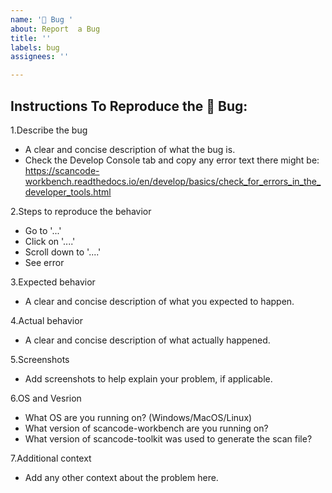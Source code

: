 ```yaml
---
name: '🐛 Bug '
about: Report  a Bug 
title: ''
labels: bug
assignees: ''

---
```


## Instructions To Reproduce the 🐛 Bug:

1.Describe the bug <br> 
* A clear and concise description of what the bug is.
* Check the Develop Console tab and copy any error text there might be: https://scancode-workbench.readthedocs.io/en/develop/basics/check_for_errors_in_the_developer_tools.html

2.Steps to reproduce the behavior<br>
* Go to '...'<br>
* Click on '....'<br>
* Scroll down to '....'<br>
* See error

3.Expected behavior<br>
* A clear and concise description of what you expected to happen.

4.Actual behavior<br>
* A clear and concise description of what actually happened.  

5.Screenshots<br>
* Add screenshots to help explain your problem, if applicable.

6.OS and Vesrion <br>
* What OS are you running on? (Windows/MacOS/Linux)
* What version of scancode-workbench are you running on?
* What version of scancode-toolkit was used to generate the scan file?

7.Additional context<br>
* Add any other context about the problem here.